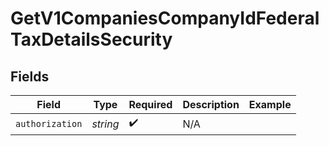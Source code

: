 # GetV1CompaniesCompanyIdFederalTaxDetailsSecurity


## Fields

| Field              | Type               | Required           | Description        | Example            |
| ------------------ | ------------------ | ------------------ | ------------------ | ------------------ |
| `authorization`    | *string*           | :heavy_check_mark: | N/A                |                    |